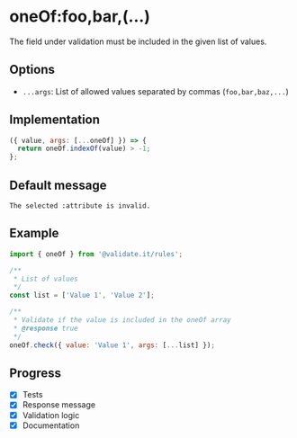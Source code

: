 # oneOf:foo,bar,(...)

The field under validation must be included in the given list of values.

## Options

- `...args`: List of allowed values separated by commas (`foo,bar,baz,...`)

## Implementation

```js
({ value, args: [...oneOf] }) => {
  return oneOf.indexOf(value) > -1;
};
```

## Default message

```text
The selected :attribute is invalid.
```

## Example

```js
import { oneOf } from '@validate.it/rules';

/**
 * List of values
 */
const list = ['Value 1', 'Value 2'];

/**
 * Validate if the value is included in the oneOf array
 * @response true
 */
oneOf.check({ value: 'Value 1', args: [...list] });
```

## Progress

- [x] Tests
- [x] Response message
- [x] Validation logic
- [x] Documentation
